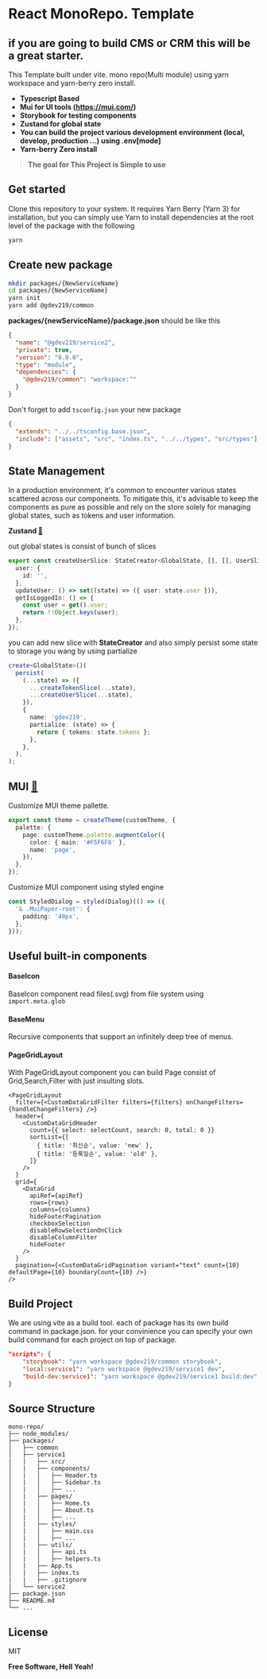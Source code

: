# React MonoRepo. Template

## if you are going to build CMS or CRM this will be a great starter.

This Template built under vite. mono repo(Multi module) using yarn workspace and yarn-berry zero install.

- **Typescript Based**
- **Mui for UI tools (https://mui.com/)**
- **Storybook for testing components**
- **Zustand for global state**
- **You can build the project various development environment (local, develop, production ...) using .env\[mode]**
- **Yarn-berry Zero install**
  <br/>

> **The goal for This Project is Simple to use**

## Get started

Clone this repository to your system.
It requires Yarn Berry (Yarn 3) for installation, but you can simply use Yarn to install dependencies at the root level of the package with the following

```sh
yarn
```

## Create new package

```sh
mkdir packages/{NewServiceName}
cd packages/{NewServiceName}
yarn init
yarn add @gdev219/common
```

**packages/{newServiceName}/package.json** should be like this

```json
{
  "name": "@gdev219/service2",
  "private": true,
  "version": "0.0.0",
  "type": "module",
  "dependencies": {
    "@gdev219/common": "workspace:^"
  }
}
```

Don't forget to add <code>tsconfig.json</code> your new package

```json
{
  "extends": "../../tsconfig.base.json",
  "include": ["assets", "src", "index.ts", "../../types", "src/types"]
}
```

## State Management

In a production environment, it's common to encounter various states scattered across our components. To mitigate this, it's advisable to keep the components as pure as possible and rely on the store solely for managing global states, such as tokens and user information.

**Zustand [🔗](https://github.com/pmndrs/zustand)**

out global states is consist of bunch of slices

```typescript
export const createUserSlice: StateCreator<GlobalState, [], [], UserSlice> = (set, get) => ({
  user: {
    id: '',
  },
  updateUser: () => set((state) => ({ user: state.user })),
  getIsLoggedIn: () => {
    const user = get().user;
    return !!Object.keys(user);
  },
});
```

you can add new slice with **StateCreator**
and also simply persist some state to storage you wang by using partialize

```typescript
create<GlobalState>()(
  persist(
    (...state) => ({
      ...createTokenSlice(...state),
      ...createUserSlice(...state),
    }),
    {
      name: 'gdev219',
      partialize: (state) => {
        return { tokens: state.tokens };
      },
    },
  ),
);
```

## MUI [🔗](https://mui.com/)

Customize MUI theme pallette.

```typescript
export const theme = createTheme(customTheme, {
  palette: {
    page: customTheme.palette.augmentColor({
      color: { main: '#F5F6F8' },
      name: 'page',
    }),
  },
});
```

Customize MUI component using styled engine

```typescript
const StyledDialog = styled(Dialog)(() => ({
  '& .MuiPaper-root': {
    padding: '40px',
  },
}));
```

## Useful built-in components

<H4>BaseIcon</H4>

BaseIcon component read files(.svg) from file system using <code>import.meta.glob</code>

<H4>BaseMenu</H4>

Recursive components that support an infinitely deep tree of menus.

<H4>PageGridLayout</H4>

With PageGridLayout component you can build Page consist of Grid,Search,Filter with just insulting slots.

```tsx
<PageGridLayout
  filter={<CustomDataGridFilter filters={filters} onChangeFilters={handleChangeFilters} />}
  header={
    <CustomDataGridHeader
      count={{ select: selectCount, search: 0, total: 0 }}
      sortList={[
        { title: '최신순', value: 'new' },
        { title: '등록일순', value: 'old' },
      ]}
    />
  }
  grid={
    <DataGrid
      apiRef={apiRef}
      rows={rows}
      columns={columns}
      hideFooterPagination
      checkboxSelection
      disableRowSelectionOnClick
      disableColumnFilter
      hideFooter
    />
  }
  pagination={<CustomDataGridPagination variant="text" count={10} defaultPage={10} boundaryCount={10} />}
/>
```

## Build Project

We are using vite as a build tool. each of package has its own build command in package.json. for your convinience you can specify your own build command for each project on top of package.

```json
"scripts": {
    "storybook": "yarn workspace @gdev219/common storybook",
    "local:service1": "yarn workspace @gdev219/service1 dev",
    "build-dev:service1": "yarn workspace @gdev219/service1 build:dev"
}
```

## Source Structure

```
mono-repo/
├── node_modules/
├── packages/
│   ├── common
│   ├── service1
|   |   ├── src/
│   |   ├── components/
│   |   │   ├── Header.ts
│   |   │   ├── Sidebar.ts
│   |   │   ├── ...
│   |   ├── pages/
│   |   │   ├── Home.ts
│   |   │   ├── About.ts
│   |   │   ├── ...
│   |   ├── styles/
│   |   │   ├── main.css
│   |   │   ├── ...
│   |   ├── utils/
│   |   │   ├── api.ts
│   |   │   ├── helpers.ts
│   |   ├── App.ts
│   |   ├── index.ts
|   |   ├── .gitignore
│   └── service2
├── package.json
├── README.md
└── ...
```

## License

MIT

**Free Software, Hell Yeah!**

